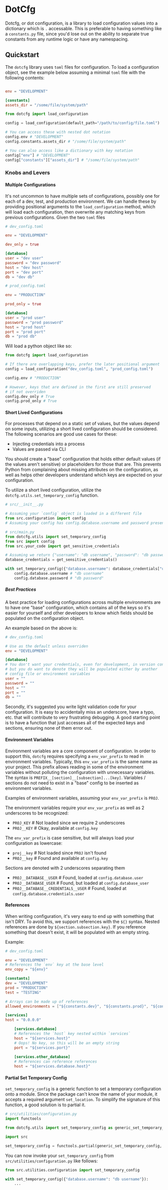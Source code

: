 # DotCfg
Dotcfg, or dot configuration, is a library to load configuration values into a dictionary which is `.` accessable. This is preferable to having something like a `constants.py` file, since you'd lose out on the ability to separate true constants from any runtime logic or have any namespacing.

## Quickstart
The `dotcfg` library uses `toml` files for configuration. To load a configuration object, see the example below assuming a minimal `toml` file with the following contents:

```toml

env = "DEVELOPMENT"

[constants]
assets_dir = "/some/file/system/path"
```

```python
from dotcfg import load_configuration

config = load_configuration(default_path="/path/to/config/file.toml")

# You can access these with nested dot notation
config.env # "DEVELOPMENT"
config.constants.assets_dir # "/some/file/system/path"

# You can also access like a dictionary with key notation
config["env"] # "DEVELOPMENT"
config["constants"]["assets_dir"] # "/some/file/system/path"
```

### Knobs and Levers

#### Multiple Configurations
It's not uncommon to have multiple sets of configurations, possibly one for each of a dev, test, and production environment. We can handle these by providing positional arguments to the `load_configuration` method, which will load each configuration, then overwrite any matching keys from previous configurations. Given the two `toml` files

```toml
# dev_config.toml

env = "DEVELOPMENT"

dev_only = true

[database]
user = "dev user"
password = "dev password"
host = "dev host"
port = "dev port"
db = "dev db"
```

```toml
# prod_config.toml

env = "PRODUCTION"

prod_only = true

[database]
user = "prod user"
password = "prod password"
host = "prod host"
port = "prod port"
db = "prod db"
```

Will load a python object like so:

```python
from dotcfg import load_configuration

# If there are overlapping keys, prefer the later positional argument
config = load_configuration("dev_config.toml", "prod_config.toml")

config.env # "PRODUCTION"

# However, keys that are defined in the first are still preserved
# if not overriden
config.dev_only # True
config.prod_only # True
```

#### Short Lived Configurations
For processes that depend on a static set of values, but the values depend on some inputs, utilizing a short lived configuration should be considered. The following scenarios are good use cases for these:
* Injecting credentials into a process
* Values are passed via CLI

You should create a "base" configuration that holds either default values (if the values aren't sensitive) or placeholders for those that are. This prevents Python from complaining about missing attributes on the configuration, as well as helps other developers understand which keys are expected on your configuration.

To utilize a short lived configuration, utilize the `dotcfg.utils.set_temporary_config` function.

```python
# src/__init__.py

# Assuming your `config` object is loaded in a different file
from src.configuration import config
# Assuming your config has config.database.username and password present

# src/main.py
from dotcfg.utils import set_temporary_config
from src import config
from src.your_code import get_sensitive_credentials

# Assuming we return {"username": "db username", "password": "db password"}
database_credentials = get_sensitive_credentials()

with set_temporary_config({"database.username": database_credentials["username"], "database.password": database_credentials["password"]}, set_location=src):
    config.database.username # "db username"
    config.database.password # "db password"
```

##### Best Practices
A best practice for loading configurations across multiple environments are to have one "base" configuration, which contains all of the keys so it's easier for yourself and other developers to know which fields should be populated on the configuration object.

An example based on the above is:

```toml
# dev_config.toml

# Use as the default unless overriden
env = "DEVELOPMENT"

[database]
# You don't want your credentials, even for development, in version control
# but you do want to denote they will be populated either by another
# config file or environment variables
user = ""
password = ""
host = ""
port = ""
db = ""
```

Secondly, it's suggested you write light validation code for your configuration. It is easy to accidentally miss an underscore, have a typo, etc. that will contribute to very frustrating debugging. A good starting point is to have a function that just accesses all of the expected keys and sections, ensuring none of them error out.

#### Environment Variables
Environment variables are a core component of configuration. In order to support this, `dotcfg` requires specifying a `env_var_prefix` to read in environment variables. Typically, this `env_var_prefix` is the same name as your project. This prefix allows reading in some of the environment variables without polluting the configuration with unnecessary variables. The syntax is `PREFIX__[section]__[subsection]...[key]`. Variables / sections do not need to exist in a "base" config to be inserted as environment variables.

Examples of environment variables, assuming your `env_var_prefix` is `PROJ`.

The environment variables require your `env_var_prefix` as well as 2 underscores to be recognized:

* `PROJ_KEY` # Not loaded since we require 2 underscores
* `PROJ__KEY` # Okay, available at `config.key`

The `env_var_prefix` is case sensitive, but will always load your configuration as lowercase:

* `proj__key` # Not loaded since `PROJ` isn't found
* `PROJ__key` # Found and available at `config.key`

Sections are denoted with 2 underscores separating them

* `PROJ__DATABASE__USER` # Found, loaded at `config.database.user`
* `PROJ__DATABASE_USER` # Found, but loaded at `config.database_user`
* `PROJ__DATABASE__CREDENTIALS__USER` # Found, loaded at `config.database.credentials.user`


#### References
When writing configuration, it's very easy to end up with something that isn't DRY. To avoid this, we support references with the `${}` syntax. Nested references are done by `${section.subsection.key}`. If you reference something that doesn't exist, it will be populated with an empty string.

Example:

```toml
# dev_config.toml

env = "DEVELOPMENT"
# References the `env` key at the base level
env_copy = "${env}"

[constants]
dev = "DEVELOPMENT"
prod = "PRODUCTION"
test = "TESTING"

# Arrays can be made up of references
allowed_environments = ["${constants.dev}", "${constants.prod}", "${constants.test}"]

[services]
host = "0.0.0.0"

    [services.database]
    # References the `host` key nested within `services`
    host = "${services.host}"
    # Oops! No key, so this will be an empty string
    port = "${services.port}"
    
    [services.other_database]
    # References can reference references
    host = "${services.database.host}"
```

#### Partial Set Temporary Config
`set_temporary_config` is a generic function to set a temporary configuration onto a module. Since the package can't know the name of your module, it accepts a required argument `set_location`. To simplify the signature of this function, a good solution is to partial it.

```python
# src/utilities/configuration.py
import functools

from dotcfg.utils import set_temporary_config as generic_set_temporary_config

import src

set_temporary_config = functools.partial(generic_set_temporary_config, set_location=src, set_name="config")
```

You can now invoke your `set_temporary_config` from `src/utilities/configuration.py` like follows:

```python
from src.utilities.configuration import set_temporary_config

with set_temporary_config({"database.username": "db username"}):
    ...
```
